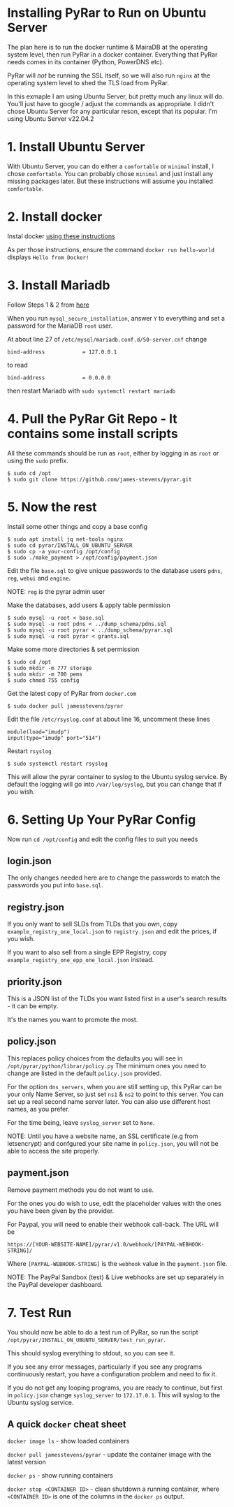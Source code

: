 # Installing PyRar to Run on Ubuntu Server

The plan here is to run the docker runtime & MairaDB at the operating system 
level, then run PyRar in a docker container. Everything that PyRar needs comes in its container (Python, PowerDNS etc).

PyRar will *not* be running the SSL itself, so we will also run `nginx` at the operating system level
to shed the TLS load from PyRar.

In this exmaple I am using Ubuntu Server, but pretty much any linux will do. You'll just have to
google / adjust the commands as appropriate. I didn't chose Ubuntu Server for any particular reson,
except that its popular.  I'm using Ubuntu Server v22.04.2


# 1. Install Ubuntu Server

With Ubuntu Server, you can do either a `comfortable` or `minimal` install, I chose `comfortable`. You can probably
chose `minimal` and just install any missing packages later. But these instructions will assume
you installed `comfortable`.


# 2. Install docker

Instal docker [using these instructions](https://docs.docker.com/engine/install/ubuntu/)

As per those instructions, ensure the command `docker run hello-world` displays `Hello from Docker!`



# 3. Install Mariadb

Follow Steps 1 & 2 from [here](https://www.digitalocean.com/community/tutorials/how-to-install-mariadb-on-ubuntu-20-04)

When you run `mysql_secure_installation`, answer `Y` to everything and set a password for the MariaDB `root` user.


At about line 27 of `/etc/mysql/mariadb.conf.d/50-server.cnf` change

	bind-address            = 127.0.0.1

to read

	bind-address            = 0.0.0.0

then restart Mariadb with `sudo systemctl restart mariadb`



# 4. Pull the PyRar Git Repo - It contains some install scripts

All these commands should be run as `root`, either by logging in as `root` or using the `sudo` prefix.

	$ sudo cd /opt
	$ sudo git clone https://github.com/james-stevens/pyrar.git


# 5. Now the rest

Install some other things and copy a base config

	$ sudo apt install jq net-tools nginx
	$ sudo cd pyrar/INSTALL_ON_UBUNTU_SERVER
	$ sudo cp -a your-config /opt/config
	$ sudo ./make_payment > /opt/config/payment.json

Edit the file `base.sql` to give unique passwords to the database users `pdns`, `reg`, `webui` and `engine`.

NOTE: `reg` is the pyrar admin user

Make the databases, add users & apply table permission

	$ sudo mysql -u root < base.sql
	$ sudo mysql -u root pdns < ../dump_schema/pdns.sql
	$ sudo mysql -u root pyrar < ../dump_schema/pyrar.sql
	$ sudo mysql -u root pyrar < grants.sql

Make some more directories & set permission

	$ sudo cd /opt
	$ sudo mkdir -m 777 storage
	$ sudo mkdir -m 700 pems
	$ sudo chmod 755 config

Get the latest copy of PyRar from `docker.com`

	$ sudo docker pull jamesstevens/pyrar

Edit the file `/etc/rsyslog.conf` at about line 16, uncomment these lines

	module(load="imudp")
	input(type="imudp" port="514")

Restart `rsyslog`

	$ sudo systemctl restart rsyslog

This will allow the pyrar container to syslog to the Ubuntu syslog service. By default the logging
will go into `/var/log/syslog`, but you can change that if you wish.


# 6. Setting Up Your PyRar Config

Now run `cd /opt/config` and edit the config files to suit you needs

## login.json

The only changes needed here are to change the passwords to match the passwords you put into `base.sql`.

## registry.json

If you only want to sell SLDs from TLDs that you own, copy `example_registry_one_local.json` to `registry.json`
and edit the prices, if you wish.

If you want to also sell from a single EPP Registry, copy `example_registry_one_epp_one_local.json` instead.


## priority.json

This is a JSON list of the TLDs you want listed first in a user's search results - it can be empty.

It's the names you want to promote the most.


## policy.json

This replaces policy choices from the defaults you will see in `/opt/pyrar/python/librar/policy.py`
The minimum ones you need to change are listed in the default `policy.json` provided.

For the option `dns_servers`, when you are still setting up, this PyRar can be your only Name Server, so just set `ns1` & `ns2` to point to this server.
You can set up a real second name server later. You can also use different host names, as you prefer.

For the time being, leave `syslog_server` set to `None`.

NOTE: Until you have a website name, an SSL certificate (e.g from letsencrypt) and 
confgured your site name in `policy.json`, you will not be able to access the site properly.


## payment.json

Remove payment methods you do not want to use. 

For the ones you do wish to use, edit the placeholder values with the ones
you have been given by the provider.

For Paypal, you will need to enable their webhook call-back. The URL will be

	https://[YOUR-WEBSITE-NAME]/pyrar/v1.0/webhook/[PAYPAL-WEBHOOK-STRING]/

Where `[PAYPAL-WEBHOOK-STRING]` is the `webhook` value in the `payment.json` file. 

NOTE: The PayPal Sandbox (test) & Live webhooks are set up separately in the PayPal developer dashboard.


# 7. Test Run

You should now be able to do a test run of PyRar, so run the script `/opt/pyrar/INSTALL_ON_UBUNTU_SERVER/test_run_pyrar`.

This should syslog everything to stdout, so you can see it.

If you see any error messages, particularly if you see any programs continuously restart, you have a configuration
problem and need to fix it.

If you do not get any looping programs, you are ready to continue, but first in `policy.json` change
`syslog_server` to `172.17.0.1`. This will syslog to the Ubuntu syslog service.

## A quick `docker` cheat sheet

`docker image ls` - show loaded containers

`docker pull jamesstevens/pyrar` - update the container image with the latest version

`docker ps` - show running containers

`docker stop <CONTAINER ID>` - clean shutdown a running container, where `<CONTAINER ID>` is one of the columns in the `docker ps` output.
